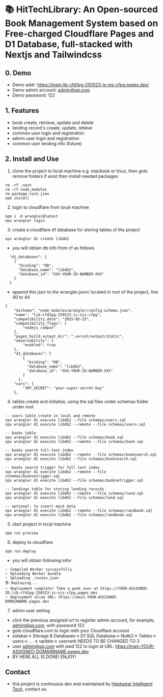 # 📚 HitTechLibrary: An Open-sourced Book Management System based on Free-charged Cloudflare Pages and D1 Database, full-stacked with Nextjs and Tailwindcss

## 0. Demo
- Demo addr: https://main.lib-cfd1pg-250523-js-njs-cfpg.pages.dev/
- Demo admin account: admin@qq.com
- Demo password: 122
  
## 1. Features
- book create, retrieve, update and delete
- lending record's create, update, retieve
- common user login and registration
- admin user login and registration
- common user lending info (future)
  
## 2. Install and Use
1. clone the project to local machine e.g. macbook or linux, then goto remove folders if exist then install needed packages
~~~
rm -rf .next
rm -rf node_modules
rm package-lock.json 
npm install 
~~~

2. login to cloudflare from local machine
~~~
npm i -D wrangler@latest
npx wrangler login
~~~

3. create a cloudflare d1 database for storing tables of the project
~~~
npx wrangler d1 create libdb2
~~~

- you will obtain db info from cf as follows
~~~
  "d1_databases": [
    {
      "binding": "DB",
      "database_name": "libdb2",
      "database_id": "XXX-YOUR-ID-NUMBER-XXX"
    }
  ]
~~~
- append this json to the wrangler.jsonc located in root of the project, line 40 to 44
~~~
{
	"$schema": "node_modules/wrangler/config-schema.json",
	"name": "lib-cfd1pg-250523-js-njs-cfpg",
	"compatibility_date": "2025-05-23",
	"compatibility_flags": [
		"nodejs_compat"
	],
	"pages_build_output_dir": ".vercel/output/static",
	"observability": {
		"enabled": true
	},
	"d1_databases": [
		{
		  "binding": "DB",
		  "database_name": "libdb2",
		  "database_id": "XXX-YOUR-ID-NUMBER-XXX"
		}
	  ],
	"vars": { 
		"JWT_SECRET": "your-super-secret-key" 
	},
~~~

4. tables create and initialize, using the sql files under schemas folder under root
~~~
-- users table create in local and remote
npx wrangler d1 execute libdb2 --file schemas/users.sql
npx wrangler d1 execute libdb2 --remote --file schemas/users.sql

-- books table
npx wrangler d1 execute libdb2 --file schemas/book.sql
npx wrangler d1 execute libdb2 --remote --file schemas/book.sql

-- books search full-text index
npx wrangler d1 execute libdb2 --remote --file schemas/booksearch.sql
npx wrangler d1 execute libdb2 --file schemas/booksearch.sql

-- books search trigger for full text index
npx wrangler d1 execute libdb2 --remote --file schemas/booksetrigger.sql
npx wrangler d1 execute libdb2 --file schemas/booksetrigger.sql

-- lendings table for storing lending records
npx wrangler d1 execute libdb2 --remote --file schemas/lend.sql
npx wrangler d1 execute libdb2 --file schemas/lend.sql

-- optional: to insert mock data
npx wrangler d1 execute libdb2 --remote --file schemas/randbook.sql
npx wrangler d1 execute libdb2 --file schemas/randbook.sql
~~~

5. start project in local machine
~~~
npm run preview
~~~

6. deploy to cloudflare
~~~
npm run deploy
~~~
- you will obtain following infor
~~~
✨ Compiled Worker successfully
✨ Uploading Worker bundle
✨ Uploading _routes.json
🌎 Deploying...
✨ Deployment complete! Take a peek over at https://YOUR-ASSIGNED-ID.lib-cfd1pg-250523-js-njs-cfpg.pages.dev
✨ Deployment alias URL: https://main.YOUR-ASSIGNED-DOMAINNAME.pages.dev
~~~

7. admin user setting
- click the previous assigned url to register admin account, for example, admin@qq.com, with password 122
- goto cloudflare.com to login with your Cloudflare account
- sidebar-> Storage & Databases-> D1 SQL Database-> libdb2-> Tables-> users-> ... -> update-> userrank NEEDS TO BE CHANGED TO 3
- user admin@qq.com with pwd 122 to login at URL: https://main.YOUR-ASSIGNED-DOMAINNAME.pages.dev
- BY HERE ALL IS DONE! ENJOY!

## Contact
- this project is continuous dev and maintained by [Heptastar Intelligent Tech](www.hit2023.com), contact us.











